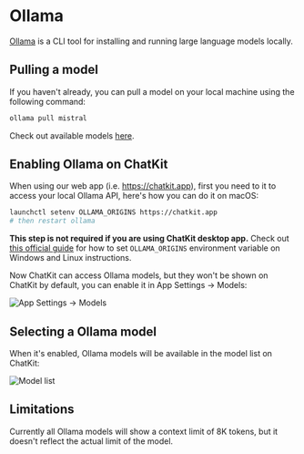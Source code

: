 # Ollama

[Ollama](https://ollama.com/) is a CLI tool for installing and running large language models locally.

## Pulling a model

If you haven't already, you can pull a model on your local machine using the following command:

```bash
ollama pull mistral
```

Check out available models [here](https://ollama.com/library).

## Enabling Ollama on ChatKit

When using our web app (i.e. https://chatkit.app), first you need to it to access your local Ollama API, here's how you can do it on macOS:

```bash
launchctl setenv OLLAMA_ORIGINS https://chatkit.app
# then restart ollama
```

**This step is not required if you are using ChatKit desktop app.** Check out [this official guide](https://github.com/ollama/ollama/blob/main/docs/faq.md#how-do-i-configure-ollama-server) for how to set `OLLAMA_ORIGINS` environment variable on Windows and Linux instructions.

Now ChatKit can access Ollama models, but they won't be shown on ChatKit by default, you can enable it in App Settings -> Models:

![App Settings -> Models](https://cdn.jsdelivr.net/gh/egoist-bot/images@main/uPic/chnVxS.png)

## Selecting a Ollama model

When it's enabled, Ollama models will be available in the model list on ChatKit:

![Model list](https://cdn.jsdelivr.net/gh/egoist-bot/images@main/uPic/wQlJMp.png)

## Limitations

Currently all Ollama models will show a context limit of 8K tokens, but it doesn't reflect the actual limit of the model.
